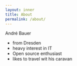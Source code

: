 ```yaml
---
layout: inner
title: About
permalink: /about/
---
```


André Bauer
* from Dresden
* heavy interest in IT
* Open source enthusiast
* likes to travel wit his caravan



